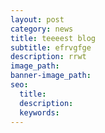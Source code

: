 ```yaml
---
layout: post
category: news
title: teeeest blog
subtitle: efrvgfge
description: rrwt
image_path:
banner-image_path:
seo:
  title:
  description:
  keywords:
---
```

